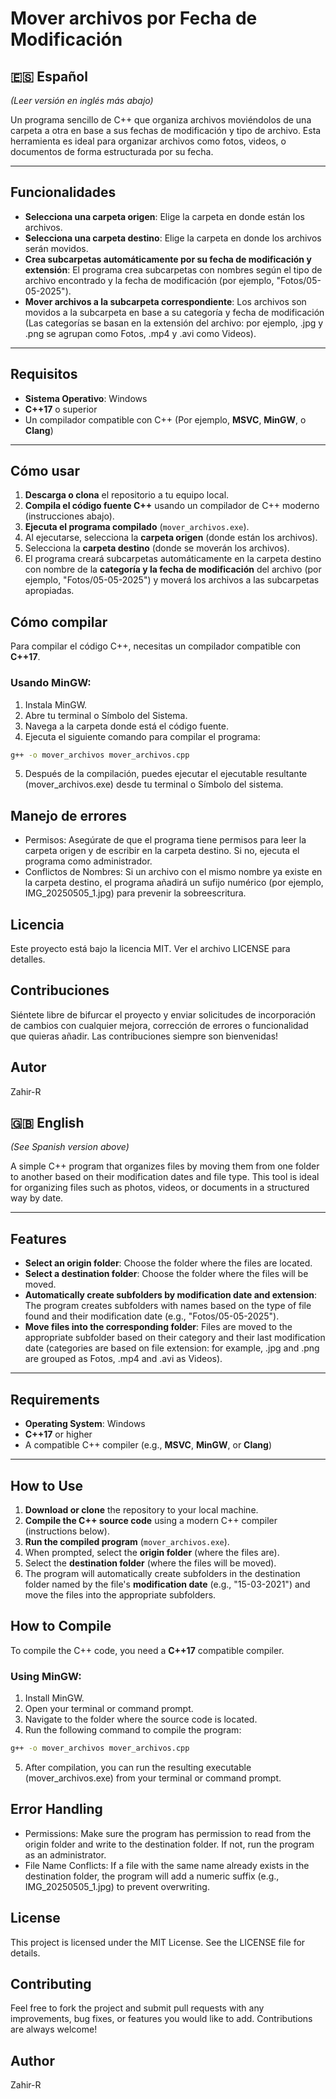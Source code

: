 # Mover archivos por Fecha de Modificación

## 🇪🇸 Español
*(Leer versión en inglés más abajo)*

Un programa sencillo de C++ que organiza archivos moviéndolos de una carpeta a otra en base a sus fechas de modificación y tipo de archivo. Esta herramienta es ideal para organizar archivos como fotos, videos, o documentos de forma estructurada por su fecha.

---

## Funcionalidades

- **Selecciona una carpeta origen**: Elige la carpeta en donde están los archivos.
- **Selecciona una carpeta destino**: Elige la carpeta en donde los archivos serán movidos.
- **Crea subcarpetas automáticamente por su fecha de modificación y extensión**: El programa crea subcarpetas con nombres según el tipo de archivo encontrado y la fecha de modificación (por ejemplo, "Fotos/05-05-2025").
- **Mover archivos a la subcarpeta correspondiente**: Los archivos son movidos a la subcarpeta en base a su categoría y fecha de modificación (Las categorías se basan en la extensión del archivo: por ejemplo, .jpg y .png se agrupan como Fotos, .mp4 y .avi como Videos).

---

## Requisitos

- **Sistema Operativo**: Windows
- **C++17** o superior
- Un compilador compatible con C++ (Por ejemplo, **MSVC**, **MinGW**, o **Clang**)

---

## Cómo usar

1. **Descarga o clona** el repositorio a tu equipo local.
2. **Compila el código fuente C++** usando un compilador de C++ moderno (instrucciones abajo).
3. **Ejecuta el programa compilado** (`mover_archivos.exe`).
4. Al ejecutarse, selecciona la **carpeta origen** (donde están los archivos).
5. Selecciona la **carpeta destino** (donde se moverán los archivos).
6. El programa creará subcarpetas automáticamente en la carpeta destino con nombre de la **categoría y la fecha de modificación** del archivo (por ejemplo, "Fotos/05-05-2025") y moverá los archivos a las subcarpetas apropiadas.

## Cómo compilar

Para compilar el código C++, necesitas un compilador compatible con **C++17**.

### Usando MinGW:

1. Instala MinGW.
2. Abre tu terminal o Símbolo del Sistema.
3. Navega a la carpeta donde está el código fuente.
4. Ejecuta el siguiente comando para compilar el programa:

```bash
g++ -o mover_archivos mover_archivos.cpp
```

5. Después de la compilación, puedes ejecutar el ejecutable resultante (mover_archivos.exe) desde tu terminal o Símbolo del sistema.

## Manejo de errores
- Permisos: Asegúrate de que el programa tiene permisos para leer la carpeta origen y de escribir en la carpeta destino. Si no, ejecuta el programa como administrador.
- Conflictos de Nombres: Si un archivo con el mismo nombre ya existe en la carpeta destino, el programa añadirá un sufijo numérico (por ejemplo, IMG_20250505_1.jpg) para prevenir la sobreescritura.

## Licencia
Este proyecto está bajo la licencia MIT. Ver el archivo LICENSE para detalles.

## Contribuciones
Siéntete libre de bifurcar el proyecto y enviar solicitudes de incorporación de cambios con cualquier mejora, corrección de errores o funcionalidad que quieras añadir. Las contribuciones siempre son bienvenidas!

## Autor
Zahir-R

## 🇬🇧 English
*(See Spanish version above)*

A simple C++ program that organizes files by moving them from one folder to another based on their modification dates and file type. This tool is ideal for organizing files such as photos, videos, or documents in a structured way by date.

---

## Features

- **Select an origin folder**: Choose the folder where the files are located.
- **Select a destination folder**: Choose the folder where the files will be moved.
- **Automatically create subfolders by modification date and extension**: The program creates subfolders with names based on the type of file found and their modification date (e.g., "Fotos/05-05-2025").
- **Move files into the corresponding folder**: Files are moved to the appropriate subfolder based on their category and their last modification date (categories are based on file extension: for example, .jpg and .png are grouped as Fotos, .mp4 and .avi as Videos).

---

## Requirements

- **Operating System**: Windows
- **C++17** or higher
- A compatible C++ compiler (e.g., **MSVC**, **MinGW**, or **Clang**)

---

## How to Use

1. **Download or clone** the repository to your local machine.
2. **Compile the C++ source code** using a modern C++ compiler (instructions below).
3. **Run the compiled program** (`mover_archivos.exe`).
4. When prompted, select the **origin folder** (where the files are).
5. Select the **destination folder** (where the files will be moved).
6. The program will automatically create subfolders in the destination folder named by the file's **modification date** (e.g., "15-03-2021") and move the files into the appropriate subfolders.

## How to Compile

To compile the C++ code, you need a **C++17** compatible compiler.

### Using MinGW:

1. Install MinGW.
2. Open your terminal or command prompt.
3. Navigate to the folder where the source code is located.
4. Run the following command to compile the program:

```bash
g++ -o mover_archivos mover_archivos.cpp
```

5. After compilation, you can run the resulting executable (mover_archivos.exe) from your terminal or command prompt.

## Error Handling
- Permissions: Make sure the program has permission to read from the origin folder and write to the destination folder. If not, run the program as an administrator.
- File Name Conflicts: If a file with the same name already exists in the destination folder, the program will add a numeric suffix (e.g., IMG_20250505_1.jpg) to prevent overwriting.

## License
This project is licensed under the MIT License. See the LICENSE file for details.

## Contributing
Feel free to fork the project and submit pull requests with any improvements, bug fixes, or features you would like to add. Contributions are always welcome!

## Author
Zahir-R
